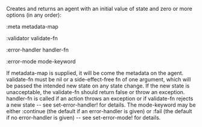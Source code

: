   Creates and returns an agent with an initial value of state and
  zero or more options (in any order):

  :meta metadata-map

  :validator validate-fn

  :error-handler handler-fn

  :error-mode mode-keyword

  If metadata-map is supplied, it will be come the metadata on the
  agent. validate-fn must be nil or a side-effect-free fn of one
  argument, which will be passed the intended new state on any state
  change. If the new state is unacceptable, the validate-fn should
  return false or throw an exception.  handler-fn is called if an
  action throws an exception or if validate-fn rejects a new state --
  see set-error-handler! for details.  The mode-keyword may be either
  :continue (the default if an error-handler is given) or :fail (the
  default if no error-handler is given) -- see set-error-mode! for
  details.